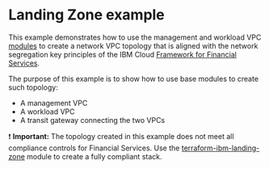 # Landing Zone example

This example demonstrates how to use the management and workload VPC [modules](../../landing-zone-submodule/) to create a network VPC topology that is aligned with the network segregation key principles of the IBM Cloud [Framework for Financial Services](https://cloud.ibm.com/docs/framework-financial-services?topic=framework-financial-services-vpc-architecture-connectivity-overview).

The purpose of this example is to show how to use base modules to create such topology:
- A management VPC
- A workload VPC
- A transit gateway connecting the two VPCs

:exclamation: **Important:** The topology created in this example does not meet all compliance controls for Financial Services. Use the [terraform-ibm-landing-zone](https://github.com/terraform-ibm-modules/terraform-ibm-landing-zone) module to create a fully compliant stack.
